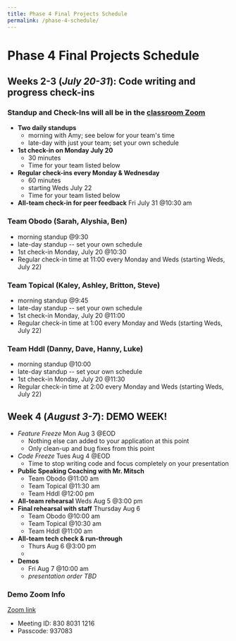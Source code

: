 ```yaml
---
title: Phase 4 Final Projects Schedule
permalink: /phase-4-schedule/
---
```


# Phase 4 Final Projects Schedule

## Weeks 2-3 (_July 20-31_): Code writing and progress check-ins

### Standup and Check-Ins will all be in the [classroom Zoom](https://us02web.zoom.us/j/87136809846?pwd=VER0ejNkaWFUQURjQ0xRVTVVYlkrUT09)

- **Two daily standups**
  - morning with Amy; see below for your team's time
  - late-day with just your team; set your own schedule
- **1st check-in on Monday July 20**
  - 30 minutes
  - Time for your team listed below
- **Regular check-ins every Monday & Wednesday**
  - 60 minutes
  - starting Weds July 22
  - Time for your team listed below
- **All-team check-in for peer feedback** Fri July 31 @10:30 am

### Team Obodo (Sarah, Alyshia, Ben)

- morning standup @9:30
- late-day standup -- set your own schedule
- 1st check-in Monday, July 20 @10:30
- Regular check-in time at 11:00 every Monday and Weds (starting Weds, July 22)

### Team Topical (Kaley, Ashley, Britton, Steve)

- morning standup @9:45
- late-day standup -- set your own schedule
- 1st check-in Monday, July 20 @11:00
- Regular check-in time at 1:00 every Monday and Weds (starting Weds, July 22)

### Team Hddl (Danny, Dave, Hanny, Luke)

- morning standup @10:00
- late-day standup -- set your own schedule
- 1st check-in Monday, July 20 @11:30
- Regular check-in time at 2:00 every Monday and Weds (starting Weds, July 22)

## Week 4 (_August 3-7_): DEMO WEEK!

- _Feature Freeze_ Mon Aug 3 @EOD
  - Nothing else can added to your application at this point
  - Only clean-up and bug fixes from this point
- _Code Freeze_ Tues Aug 4 @EOD
  - Time to stop writing code and focus completely on your presentation
- **Public Speaking Coaching with Mr. Mitsch**
  - Team Obodo @11:00 am
  - Team Topical @11:30 am
  - Team Hddl @12:00 pm
- **All-team rehearsal** Weds Aug 5 @3:00 pm
- **Final rehearsal with staff** Thursday Aug 6
  - Team Obodo @10:00 am
  - Team Topical @10:30 am
  - Team Hddl @11:00 am
- **All-team tech check & run-through**
  - Thurs Aug 6 @3:00 pm
  -
- **Demos**
  - Fri Aug 7 @10:00 am
  - _presentation order TBD_

### Demo Zoom Info

  [Zoom link](https://us02web.zoom.us/j/83080311216?pwd=N2RLTjB0RGRYUFJTWTZsNXJpeG1RQT09)

- Meeting ID: 830 8031 1216
- Passcode: 937083
